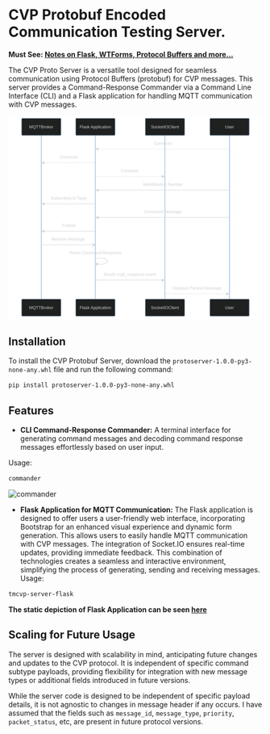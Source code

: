 # CVP Protobuf Encoded Communication Testing Server.


**Must See: [Notes on Flask, WTForms, Protocol Buffers and more…](https://abd-01.github.io/Flask-Protobuf/Notes.html)**


<!-- index.rst content start -->

The CVP Proto Server is a versatile tool designed for seamless communication using Protocol Buffers (protobuf) for CVP messages. This server provides a Command-Response Commander via a Command Line Interface (CLI) and a Flask application for handling MQTT communication with CVP messages.

![sequence-diagram](docs/_static/sequence-diagram-dark.svg)


## Installation

To install the CVP Protobuf Server, download the `protoserver-1.0.0-py3-none-any.whl` file and run the following command:

```bash
pip install protoserver-1.0.0-py3-none-any.whl
```

## Features

- **CLI Command-Response Commander:** A terminal interface for generating command messages and decoding command response messages effortlessly based on user input. 

Usage:
```bash
commander
```

![commander](docs/_static/commander.gif)

- **Flask Application for MQTT Communication:** The Flask application is designed to offer users a user-friendly web interface, incorporating Bootstrap for an enhanced visual experience and dynamic form generation. This allows users to easily handle MQTT communication with CVP messages. The integration of Socket.IO ensures real-time updates, providing immediate feedback. This combination of technologies creates a seamless and interactive environment, simplifying the process of generating, sending and receiving messages. 
Usage:
```bash
tmcvp-server-flask
```

**The static depiction of Flask Application can be seen [here](https://abd-01.github.io/Flask-Protobuf/demo-protoserver.html)**

## Scaling for Future Usage

The server is designed with scalability in mind, anticipating future changes and updates to the CVP protocol. It is independent of specific command subtype payloads, providing flexibility for integration with new message types or additional fields introduced in future versions.

While the server code is designed to be independent of specific payload details, it is not agnostic to changes in message header if any occurs. I have assumed that the fields such as  `message_id`, `message_type`, `priority`, `packet_status`, etc, are present in future protocol versions.
